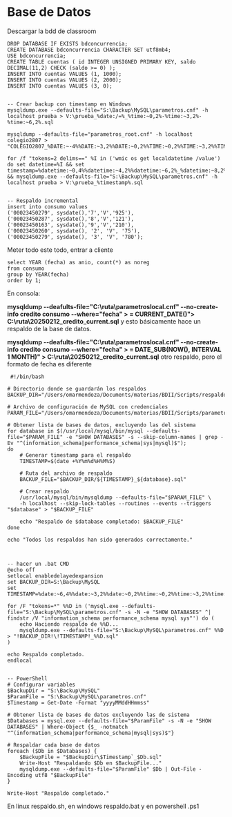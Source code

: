 # Base de Datos


Descargar la bdd de classroom

```
DROP DATABASE IF EXISTS bdconcurrencia;
CREATE DATABASE bdconcurrencia CHARACTER SET utf8mb4;
USE bdconcurrencia;
CREATE TABLE cuentas ( id INTEGER UNSIGNED PRIMARY KEY, saldo DECIMAL(11,2) CHECK (saldo >= 0) );
INSERT INTO cuentas VALUES (1, 1000);
INSERT INTO cuentas VALUES (2, 2000);
INSERT INTO cuentas VALUES (3, 0);
 
 
-- Crear backup con timestamp en Windows
mysqldump.exe --defaults-file="S:\Backup\MySQL\parametros.cnf" -h localhost prueba > V:\prueba_%date:/=%_%time:~0,2%-%time:~3,2%-%time:~6,2%.sql
 
mysqldump --defaults-file="parametros_root.cnf" -h localhost colegio2807 > "COLEGIO2807_%DATE:~-4%%DATE:~3,2%%DATE:~0,2%%TIME:~0,2%%TIME:~3,2%%TIME:~6,2%.sql"
 
for /f "tokens=2 delims==" %I in ('wmic os get localdatetime /value') do set datetime=%I && set timestamp=%datetime:~0,4%%datetime:~4,2%%datetime:~6,2%_%datetime:~8,2%%datetime:~10,2%%datetime:~12,2% && mysqldump.exe --defaults-file="S:\Backup\MySQL\parametros.cnf" -h localhost prueba > V:\prueba_%timestamp%.sql
 
 
-- Respaldo incremental
insert into consumo values 
('00023450279', sysdate(),'7','V','925'),
('00023450287', sysdate(),'8','V','121'),
('00023450163', sysdate(),'9','V','210'),
('00023450260', sysdate(), '2', 'V', '75'),
('00023450279', sysdate(), '3', 'V', '780');
```


Meter todo este todo, entrar a cliente

```````
select YEAR (fecha) as anio, count(*) as noreg
from consumo
group by YEAR(fecha)
order by 1;
```````


En consola:

**mysqldump --deafults-file="C:\\ruta\parametroslocal.cnf" --no-create-info credito consumo --where="fecha" > = CURRENT_DATE()"> C:\\ruta\20250212_credito_current.sql** y esto básicamente hace un respaldo de la base de datos.

**mysqldump --deafults-file="C:\\ruta\parametroslocal.cnf" --no-create-info credito consumo --where="fecha" > = DATE_SUB(NOW(), INTERVAL 1 MONTH)" > C:\\ruta\20250212_credito_current.sql** otro respaldo, pero el formato de fecha es diferente


````
 #!/bin/bash
 
# Directorio donde se guardarán los respaldos
BACKUP_DIR="/Users/omarmendoza/Documents/materias/BDII/Scripts/respaldo"
 
# Archivo de configuración de MySQL con credenciales
PARAM_FILE="/Users/omarmendoza/Documents/materias/BDII/Scripts/parametros_root.cnf"
 
# Obtener lista de bases de datos, excluyendo las del sistema
for database in $(/usr/local/mysql/bin/mysql --defaults-file="$PARAM_FILE" -e "SHOW DATABASES" -s --skip-column-names | grep -Ev "^(information_schema|performance_schema|sys|mysql)$"); 
do
    # Generar timestamp para el respaldo
    TIMESTAMP=$(date +%Y%m%d%H%M%S)
 
    # Ruta del archivo de respaldo
    BACKUP_FILE="$BACKUP_DIR/${TIMESTAMP}_${database}.sql"
 
    # Crear respaldo
    /usr/local/mysql/bin/mysqldump --defaults-file="$PARAM_FILE" \
    -h localhost --skip-lock-tables --routines --events --triggers "$database" > "$BACKUP_FILE"
 
    echo "Respaldo de $database completado: $BACKUP_FILE"
done
 
echo "Todos los respaldos han sido generados correctamente."
 
 
 
-- hacer un .bat CMD
@echo off
setlocal enabledelayedexpansion
set BACKUP_DIR=S:\Backup\MySQL
set TIMESTAMP=%date:~6,4%%date:~3,2%%date:~0,2%%time:~0,2%%time:~3,2%%time:~6,2%
 
for /F "tokens=*" %%D in ('mysql.exe --defaults-file="S:\Backup\MySQL\parametros.cnf" -s -N -e "SHOW DATABASES" ^| findstr /V "information_schema performance_schema mysql sys"') do (
    echo Haciendo respaldo de %%D...
    mysqldump.exe --defaults-file="S:\Backup\MySQL\parametros.cnf" %%D > "!BACKUP_DIR!\!TIMESTAMP!_%%D.sql"
)
 
echo Respaldo completado.
endlocal
 
 
-- PowerShell
# Configurar variables
$BackupDir = "S:\Backup\MySQL"
$ParamFile = "S:\Backup\MySQL\parametros.cnf"
$Timestamp = Get-Date -Format "yyyyMMddHHmmss"
 
# Obtener lista de bases de datos excluyendo las de sistema
$Databases = mysql.exe --defaults-file="$ParamFile" -s -N -e "SHOW DATABASES" | Where-Object {$_ -notmatch "^(information_schema|performance_schema|mysql|sys)$"}
 
# Respaldar cada base de datos
foreach ($Db in $Databases) {
    $BackupFile = "$BackupDir\$Timestamp`_$Db.sql"
    Write-Host "Respaldando $Db en $BackupFile..."
    mysqldump.exe --defaults-file="$ParamFile" $Db | Out-File -Encoding utf8 "$BackupFile"
}
 
Write-Host "Respaldo completado."
````

En linux respaldo.sh, en windows respaldo.bat y en powershell .ps1
